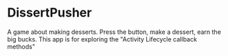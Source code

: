# DissertPusher
A game about making desserts. Press the button, make a dessert, earn the big bucks.
This app is for exploring the "Activity Lifecycle callback methods"

